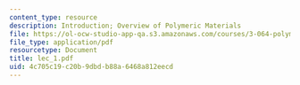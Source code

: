 ```yaml
---
content_type: resource
description: Introduction; Overview of Polymeric Materials
file: https://ol-ocw-studio-app-qa.s3.amazonaws.com/courses/3-064-polymer-engineering-fall-2003/4c705c19c20b9dbdb88a6468a812eecd_lec_1.pdf
file_type: application/pdf
resourcetype: Document
title: lec_1.pdf
uid: 4c705c19-c20b-9dbd-b88a-6468a812eecd
---
```


